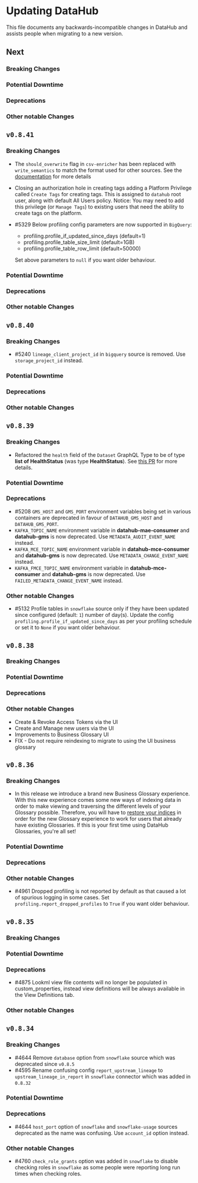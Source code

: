 # Updating DataHub

This file documents any backwards-incompatible changes in DataHub and assists people when migrating to a new version.

## Next

### Breaking Changes

### Potential Downtime

### Deprecations

### Other notable Changes

## `v0.8.41`

### Breaking Changes
- The `should_overwrite` flag in `csv-enricher` has been replaced with `write_semantics` to match the format used for other sources. See the [documentation](https://datahubproject.io/docs/generated/ingestion/sources/csv/) for more details
- Closing an authorization hole in creating tags adding a Platform Privilege called `Create Tags` for creating tags. This is assigned to `datahub` root user, along 
with default All Users policy. Notice: You may need to add this privilege (or `Manage Tags`) to existing users that need the ability to create tags on the platform. 
- #5329 Below profiling config parameters are now supported in `BigQuery`:
  - profiling.profile_if_updated_since_days (default=1)
  - profiling.profile_table_size_limit (default=1GB)
  - profiling.profile_table_row_limit (default=50000)
  
  Set above parameters to `null` if you want older behaviour.

### Potential Downtime

### Deprecations

### Other notable Changes

## `v0.8.40`

### Breaking Changes
- #5240 `lineage_client_project_id` in `bigquery` source is removed. Use `storage_project_id` instead.

### Potential Downtime

### Deprecations

### Other notable Changes

## `v0.8.39`

### Breaking Changes
- Refactored the `health` field of the `Dataset` GraphQL Type to be of type **list of HealthStatus** (was type **HealthStatus**). See [this PR](https://github.com/datahub-project/datahub/pull/5222/files) for more details.

### Potential Downtime

### Deprecations
- #5208 `GMS_HOST` and `GMS_PORT` environment variables being set in various containers are deprecated in favour of `DATAHUB_GMS_HOST` and `DATAHUB_GMS_PORT`.
- `KAFKA_TOPIC_NAME` environment variable in **datahub-mae-consumer** and **datahub-gms** is now deprecated. Use `METADATA_AUDIT_EVENT_NAME` instead.
- `KAFKA_MCE_TOPIC_NAME` environment variable in **datahub-mce-consumer** and **datahub-gms** is now deprecated. Use `METADATA_CHANGE_EVENT_NAME` instead.
- `KAFKA_FMCE_TOPIC_NAME` environment variable in **datahub-mce-consumer** and **datahub-gms** is now deprecated. Use `FAILED_METADATA_CHANGE_EVENT_NAME` instead.


### Other notable Changes
- #5132 Profile tables in `snowflake` source only if they have been updated since configured (default: `1`) number of day(s). Update the config `profiling.profile_if_updated_since_days` as per your profiling schedule or set it to `None` if you want older behaviour.

## `v0.8.38`

### Breaking Changes

### Potential Downtime

### Deprecations

### Other notable Changes
- Create & Revoke Access Tokens via the UI
- Create and Manage new users via the UI 
- Improvements to Business Glossary UI
- FIX - Do not require reindexing to migrate to using the UI business glossary 

## `v0.8.36`

### Breaking Changes
- In this release we introduce a brand new Business Glossary experience. With this new experience comes some new ways of indexing data in order to make viewing and traversing the different levels of your Glossary possible. Therefore, you will have to [restore your indices](https://datahubproject.io/docs/how/restore-indices/) in order for the new Glossary experience to work for users that already have existing Glossaries. If this is your first time using DataHub Glossaries, you're all set!

### Potential Downtime

### Deprecations

### Other notable Changes
- #4961 Dropped profiling is not reported by default as that caused a lot of spurious logging in some cases. Set `profiling.report_dropped_profiles` to `True` if you want older behaviour.

## `v0.8.35`

### Breaking Changes

### Potential Downtime

### Deprecations
  - #4875 Lookml view file contents will no longer be populated in custom_properties, instead view definitions will be always available in the View Definitions tab.

### Other notable Changes

## `v0.8.34`

### Breaking Changes
- #4644 Remove `database` option from `snowflake` source which was deprecated since `v0.8.5`
- #4595 Rename confusing config `report_upstream_lineage` to `upstream_lineage_in_report` in `snowflake` connector which was added in `0.8.32`

### Potential Downtime

### Deprecations
- #4644 `host_port` option of `snowflake` and `snowflake-usage` sources deprecated as the name was confusing. Use `account_id` option instead.

### Other notable Changes
- #4760 `check_role_grants` option was added in `snowflake` to disable checking roles in `snowflake` as some people were reporting long run times when checking roles.
